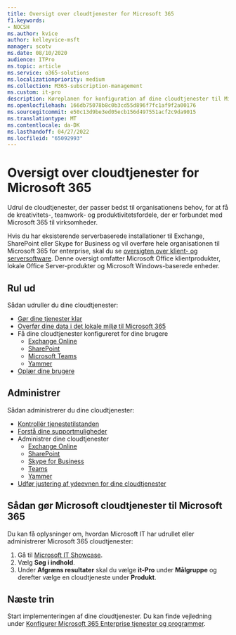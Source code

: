 ```yaml
---
title: Oversigt over cloudtjenester for Microsoft 365
f1.keywords:
- NOCSH
ms.author: kvice
author: kelleyvice-msft
manager: scotv
ms.date: 08/10/2020
audience: ITPro
ms.topic: article
ms.service: o365-solutions
ms.localizationpriority: medium
ms.collection: M365-subscription-management
ms.custom: it-pro
description: Køreplanen for konfiguration af dine cloudtjenester til Microsoft 365.
ms.openlocfilehash: 166db75078b8c0b3cd55d896f7fc1af9f2a00176
ms.sourcegitcommit: e50c13d9be3ed05ecb156d497551acf2c9da9015
ms.translationtype: MT
ms.contentlocale: da-DK
ms.lasthandoff: 04/27/2022
ms.locfileid: "65092993"
---
```

# <a name="cloud-services-roadmap-for-microsoft-365"></a>Oversigt over cloudtjenester for Microsoft 365

Udrul de cloudtjenester, der passer bedst til organisationens behov, for at få de kreativitets-, teamwork- og produktivitetsfordele, der er forbundet med Microsoft 365 til virksomheder.

Hvis du har eksisterende serverbaserede installationer til Exchange, SharePoint eller Skype for Business og vil overføre hele organisationen til Microsoft 365 for enterprise, skal du se [oversigten over klient- og serversoftware](client-server-software-roadmap-microsoft-365.md). Denne oversigt omfatter Microsoft Office klientprodukter, lokale Office Server-produkter og Microsoft Windows-baserede enheder.

## <a name="deploy"></a>Rul ud

Sådan udruller du dine cloudtjenester:

- [Gør dine tjenester klar](configure-services-and-applications.md)
- [Overfør dine data i det lokale miljø til Microsoft 365](migrate-data-to-office-365.md)
- Få dine cloudtjenester konfigureret for dine brugere
  - [Exchange Online](/Exchange/exchange-online)
  - [SharePoint](/sharepoint/sharepoint-online)
  - [Microsoft Teams](/MicrosoftTeams/Teams-overview)
  - [Yammer](https://support.office.com/article/e1464355-1f97-49ac-b2aa-dd320b179dbe)
- [Oplær dine brugere](/office365/admin/admin-overview/get-started-with-office-365#training-resources-for-your-users)

## <a name="manage"></a>Administrer

Sådan administrerer du dine cloudtjenester: 

- [Kontrollér tjenestetilstanden](view-service-health.md)
- [Forstå dine supportmuligheder](../admin/get-help-support.md)
- Administrer dine cloudtjenester
  - [Exchange Online](/Exchange/exchange-online)
  - [SharePoint](https://support.office.com/article/79eb0420-8cbd-4bcb-a90b-ddc7d3ab4b3a)
  - [Skype for Business](/SkypeForBusiness/skype-for-business-online)
  - [Teams](/MicrosoftTeams/quality-of-experience-review-guide)
  - [Yammer](https://support.office.com/article/e1464355-1f97-49ac-b2aa-dd320b179dbe)
- [Udfør justering af ydeevnen for dine cloudtjenester](tune-microsoft-365-performance.md)

## <a name="how-microsoft-does-cloud-services-for-microsoft-365"></a>Sådan gør Microsoft cloudtjenester til Microsoft 365

Du kan få oplysninger om, hvordan Microsoft IT har udrullet eller administrerer Microsoft 365 cloudtjenester:

1. Gå til [Microsoft IT Showcase](https://www.microsoft.com/itshowcase).
2. Vælg **Søg i indhold**.
3. Under **Afgræns resultater** skal du vælge **it-Pro** under **Målgruppe** og derefter vælge en cloudtjeneste under **Produkt**.

## <a name="next-step"></a>Næste trin

Start implementeringen af dine cloudtjenester. Du kan finde vejledning under [Konfigurer Microsoft 365 Enterprise tjenester og programmer](configure-services-and-applications.md).

